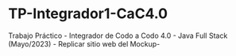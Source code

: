 # TP-Integrador1-CaC4.0
Trabajo Práctico - Integrador de Codo a Codo 4.0 - Java Full Stack (Mayo/2023) - Replicar sitio web del Mockup-
